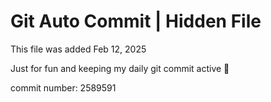 # Git Auto Commit | Hidden File

This file was added Feb 12, 2025

Just for fun and keeping my daily git commit active 🤪

commit number: 2589591
